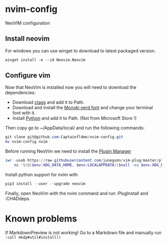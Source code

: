 # nvim-config

NeoVIM configuration

## Install neovim

For windows you can use winget to download to latest packaged version.

```ps
winget install -e --id Neovim.Neovim
```

## Configure vim

Now that NeoVim is installed now you will need to download the dependencies:

- Download [ctags](https://ctags.sourceforge.net/) and add it to Path.
- Download and install the [Monoki nerd font](https://www.nerdfonts.com/font-downloads) and change your terminal font with it.
- Install [Python](https://www.python.org/) and add it to Path. (Not from Microsoft Store !)

Then copy go to ~/AppData/local/ and run the following commands:

```ps1
git clone git@github.com:Captainfl4me/nvim-config.git
mv nvim-config nvim
```

Before running NeoVim we need to install the [Plugin Manager](https://github.com/junegunn/vim-plug)

```ps1
iwr -useb https://raw.githubusercontent.com/junegunn/vim-plug/master/plug.vim |`
    ni "$(@($env:XDG_DATA_HOME, $env:LOCALAPPDATA)[$null -eq $env:XDG_DATA_HOME])/nvim-data/site/autoload/plug.vim" -Force
```

Install python support for nvim with

```ps1
pip3 install --user --upgrade neovim
```

Finally, open NeoVim with the nvim command and run :PlugInstall and :CHADdeps

# Known problems

If MarkdownPreview is not working! Go to a Markdown file and manually run ```:call mkdp#util#install()```

